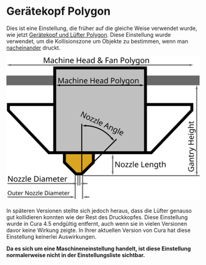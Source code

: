 Gerätekopf Polygon
====
Dies ist eine Einstellung, die früher auf die gleiche Weise verwendet wurde, wie jetzt [Gerätekopf und Lüfter Polygon](machine_head_with_fans_polygon.md). Diese Einstellung wurde verwendet, um die Kollisionszone um Objekte zu bestimmen, wenn man [nacheinander](../blackmagic/print_sequence.md) druckt.

![Abmessungen des Druckkopfes](../../../articles/images/head_dimensions.svg)

In späteren Versionen stellte sich jedoch heraus, dass die Lüfter genauso gut kollidieren konnten wie der Rest des Druckkopfes. <!--if cura_version >= 4.5 -->Diese Einstellung wurde in Cura 4.5 endgültig entfernt, auch wenn sie in vielen Versionen davor keine Wirkung zeigte. In Ihrer aktuellen Version von Cura hat diese Einstellung keinerlei Auswirkungen.<!--endif-->

**Da es sich um eine Maschineneinstellung handelt, ist diese Einstellung normalerweise nicht in der Einstellungsliste sichtbar.**